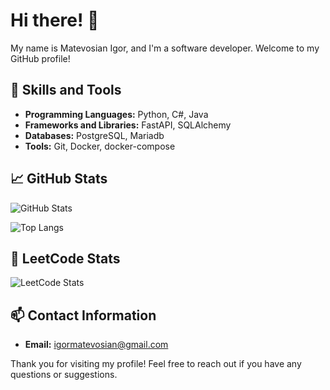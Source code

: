 # Hi there! 👋

My name is Matevosian Igor, and I'm a software developer. Welcome to my GitHub profile!

## 🔧 Skills and Tools
- **Programming Languages:** Python, C#, Java
- **Frameworks and Libraries:** FastAPI, SQLAlchemy
- **Databases:** PostgreSQL, Mariadb
- **Tools:** Git, Docker, docker-compose

## 📈 GitHub Stats
![GitHub Stats](https://github-readme-stats.vercel.app/api?username=letsmol&show_icons=true&theme=radical)

![Top Langs](https://github-readme-stats.vercel.app/api/top-langs/?username=letsmol&layout=compact&theme=radical)

## 🎯 LeetCode Stats
![LeetCode Stats](https://leetcode-stats.vercel.app/api?username=letsmol&theme=dark)

## 📫 Contact Information
- **Email:** igormatevosian@gmail.com

Thank you for visiting my profile! Feel free to reach out if you have any questions or suggestions.
